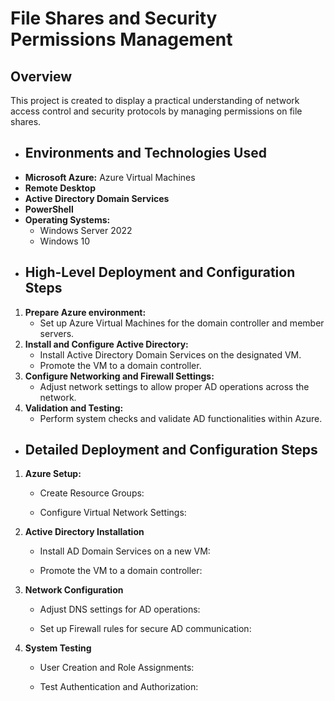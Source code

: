 <h1>File Shares and Security Permissions Management</h1>

<h2>Overview</h2>
This project is created to display a practical understanding of network access control and security protocols by managing permissions on file shares.

- <h2>Environments and Technologies Used</h2>
- <b>Microsoft Azure:</b> Azure Virtual Machines </b>
- <b>Remote Desktop</b>
- <b>Active Directory Domain Services</b>
- <b>PowerShell</b>
- <b>Operating Systems: </b>
  - Windows Server 2022
  - Windows 10
- <h2>High-Level Deployment and Configuration Steps</h2>
1. <b>Prepare Azure environment: </b>
   - Set up Azure Virtual Machines for the domain controller and member servers.
2. <b>Install and Configure Active Directory: </b>
   - Install Active Directory Domain Services on the designated VM.
   - Promote the VM to a domain controller.
3. <b>Configure Networking and Firewall Settings: </b>
   - Adjust network settings to allow proper AD operations across the network.
4. <b>Validation and Testing: </b>
   - Perform system checks and validate AD functionalities within Azure.
  
- <h2>Detailed Deployment and Configuration Steps</h2>
1. <b>Azure Setup: </b>
   - Create Resource Groups:
     
   - Configure Virtual Network Settings:
  
2. <b>Active Directory Installation </b>
   - Install AD Domain Services on a new VM:
     
   - Promote the VM to a domain controller:
     
3. <b>Network Configuration </b>
   - Adjust DNS settings for AD operations:
  
   - Set up Firewall rules for secure AD communication:
  
4. <b>System Testing </b>
   - User Creation and Role Assignments:
     
   - Test Authentication and Authorization:
